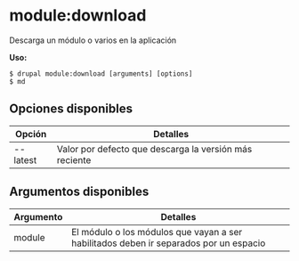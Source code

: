 # module:download
Descarga un módulo o varios en la aplicación

**Uso:**
```
$ drupal module:download [arguments] [options] 
$ md  
```

## Opciones disponibles
Opción | Detalles
-------|-------------
--latest | Valor por defecto que descarga la versión más reciente

## Argumentos disponibles
Argumento | Detalles
---------|-------------
module | El módulo o los módulos que vayan a ser habilitados deben ir separados por un espacio
